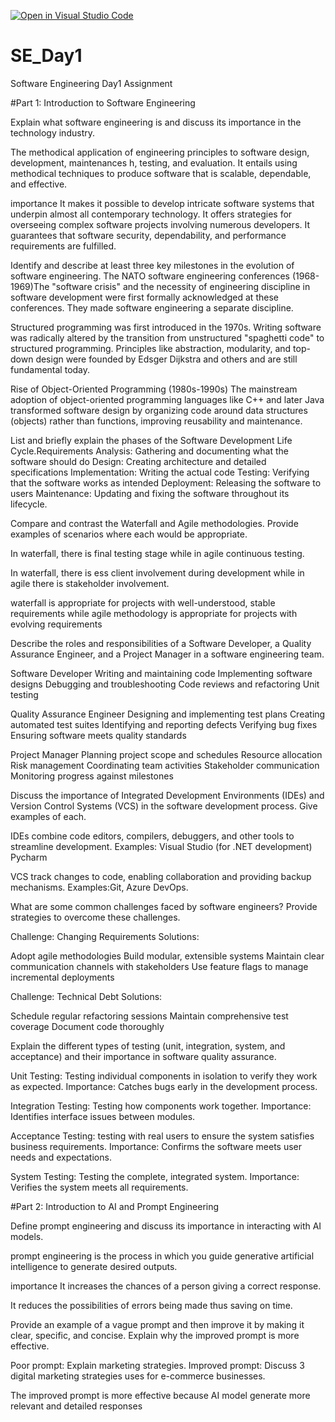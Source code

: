 [![Open in Visual Studio Code](https://classroom.github.com/assets/open-in-vscode-2e0aaae1b6195c2367325f4f02e2d04e9abb55f0b24a779b69b11b9e10269abc.svg)](https://classroom.github.com/online_ide?assignment_repo_id=18401430&assignment_repo_type=AssignmentRepo)
# SE_Day1
Software Engineering Day1 Assignment

#Part 1: Introduction to Software Engineering

Explain what software engineering is and discuss its importance in the technology industry.

The methodical application of engineering principles to software design, development, maintenances h, testing, and evaluation. It entails using methodical techniques to produce software that is scalable, dependable, and effective.

importance 
It makes it possible to develop intricate software systems that underpin almost all contemporary technology. 
It offers strategies for overseeing complex software projects involving numerous developers. 
It guarantees that software security, dependability, and performance requirements are fulfilled.


Identify and describe at least three key milestones in the evolution of software engineering.
The NATO software engineering conferences (1968-1969)The "software crisis" and the necessity of engineering discipline in software development were first formally acknowledged at these conferences. They made software engineering a separate discipline. 

Structured programming was first introduced in the 1970s. Writing software was radically altered by the transition from unstructured "spaghetti code" to structured programming. Principles like abstraction, modularity, and top-down design were founded by Edsger Dijkstra and others and are still fundamental today.

Rise of Object-Oriented Programming (1980s-1990s)
The mainstream adoption of object-oriented programming languages like C++ and later Java transformed software design by organizing code around data structures (objects) rather than functions, improving reusability and maintenance.

List and briefly explain the phases of the Software Development Life Cycle.Requirements Analysis: Gathering and documenting what the software should do
Design: Creating architecture and detailed specifications
Implementation: Writing the actual code
Testing: Verifying that the software works as intended
Deployment: Releasing the software to users
Maintenance: Updating and fixing the software throughout its lifecycle.


Compare and contrast the Waterfall and Agile methodologies. Provide examples of scenarios where each would be appropriate.

In waterfall, there is final testing stage while in agile continuous testing.

In waterfall, there is ess client involvement during development while in agile there is stakeholder involvement.

waterfall is appropriate for projects with well-understood, stable requirements while agile methodology is appropriate for projects with evolving requirements


Describe the roles and responsibilities of a Software Developer, a Quality Assurance Engineer, and a Project Manager in a software engineering team.

Software Developer
Writing and maintaining code
Implementing software designs
Debugging and troubleshooting
Code reviews and refactoring
Unit testing

Quality Assurance Engineer
Designing and implementing test plans
Creating automated test suites
Identifying and reporting defects
Verifying bug fixes
Ensuring software meets quality standards

Project Manager
Planning project scope and schedules
Resource allocation
Risk management
Coordinating team activities
Stakeholder communication
Monitoring progress against milestones


Discuss the importance of Integrated Development Environments (IDEs) and Version Control Systems (VCS) in the software development process. Give examples of each.

IDEs combine code editors, compilers, debuggers, and other tools to streamline development.
Examples:
Visual Studio (for .NET development)
Pycharm

VCS track changes to code, enabling collaboration and providing backup mechanisms.
Examples:Git, Azure DevOps.


What are some common challenges faced by software engineers? Provide strategies to overcome these challenges.

Challenge: Changing Requirements
Solutions:

Adopt agile methodologies
Build modular, extensible systems
Maintain clear communication channels with stakeholders
Use feature flags to manage incremental deployments

Challenge: Technical Debt
Solutions:

Schedule regular refactoring sessions
Maintain comprehensive test coverage
Document code thoroughly

Explain the different types of testing (unit, integration, system, and acceptance) and their importance in software quality assurance.

Unit Testing: Testing individual components in isolation to verify they work as expected.
Importance: Catches bugs early in the development process.

Integration Testing: Testing how components work together.
Importance: Identifies interface issues between modules.

Acceptance Testing: testing with real users to ensure the system satisfies business requirements.
Importance: Confirms the software meets user needs and expectations.

System Testing: Testing the complete, integrated system.
Importance: Verifies the system meets all requirements.

#Part 2: Introduction to AI and Prompt Engineering


Define prompt engineering and discuss its importance in interacting with AI models.

prompt engineering is the process in which you guide generative artificial intelligence to generate desired outputs.

importance 
It increases the chances of a person giving a correct response.

It reduces the possibilities of errors being made thus saving on time.


Provide an example of a vague prompt and then improve it by making it clear, specific, and concise. Explain why the improved prompt is more effective.

Poor prompt: Explain marketing strategies.
Improved prompt: Discuss 3 digital marketing strategies uses for e-commerce businesses.

The improved prompt is more effective because AI model generate more relevant and detailed responses


